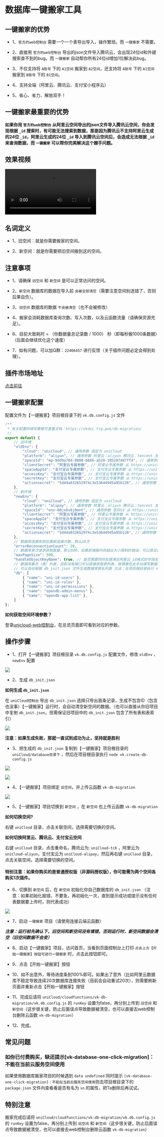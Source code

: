 # 数据库一键搬家工具

## 一键搬家的优势

- 1、`官方的web控制台` 需要一个一个表导出导入，操作繁琐。而 `一键搬家` 不需要。

- 2、直接用 `官方的web控制台` 导出的json文件导入腾讯云，会出现24位id和外键搜索查不到的bug。而 `一键搬家` 自动帮你所有24位id增加1位解决此bug。

- 3、不仅支持将 `A账号` 下的 `A1空间` 搬家到 `A2空间`，还支持将 `A账号` 下的 `A1空间` 搬家到 `B账号` 下的 `B1空间`。

- 4、支持全端（阿里云、腾讯云、支付宝小程序云）

- 5、省心、省力、解放双手！

## 一键搬家最重要的优势

**如果你用 `官方的web控制台` 从阿里云空间导出的json文件导入腾讯云空间，你会发现根据 `_id` 搜索时，有可能无法搜索到数据，那是因为腾讯云不支持阿里云生成的24位 `_id`，阿里云生成的24位 `_id` 导入到腾讯云空间后，会造成无法根据 `_id` 来查询数据，而 `一键搬家` 可以帮你完美解决这个棘手问题。**

## 效果视频

<video src="https://vkceyugu.cdn.bspapp.com/VKCEYUGU-cf0c5e69-620c-4f3c-84ab-f4619262939f/257dab2e-eedc-48c4-aef7-d6149ea7b97b.mp4" controls="controls" style="max-width:100%;">
  您的浏览器不支持 video 标签。
</video>

## 名词定义

- 1、旧空间：就是你需要搬家的空间。

- 2、新空间：就是你需要把旧空间搬到这的空间。

## 注意事项

- 1、请确保 `旧空间` 和 `新空间` 是可以正常访问的空间。

- 2、`新空间` 数据库的数据在导入前 `会被全部清空`（需要注意空间别选错了，否则后果自负）。

- 3、`旧空间` 数据库的数据 `不会被清空`（也不会被修改）

- 4、搬家会消耗数据库查询次数、写入次数，以及云函数流量（请确保资源充足）。

- 6、目前大致耗时 = （你数据量总记录数 / 1000） 秒（即每秒搬1000条数据）（后面会继续优化这个速度）

- 7、如有问题，可以加Q群：`22466457` 进行反馈（关于插件问题必定会得到处理）。

## 插件市场地址

[点击前往](https://ext.dcloud.net.cn/plugin?id=6089)

## 一键搬家配置

配置文件为【一键搬家】项目根目录下的 `vk.db.config.js` 文件

```js
/**
 * 有关配置的填写教程可查看文档：https://vkdoc.fsq.pub/db-migration/
 */
export default {
	// 旧环境
	"oldEnv": {
		"cloud": "uniCloud", // 通用参数 固定为 uniCloud
		"platform": "aliyun", // 通用参数 阿里云：aliyun 腾讯云：tencent 支付宝云：alipay
		"spaceId": "mp-9dd9a70d-0000-6666-a520-105287d47ff4", // 通用参数 从 https://unicloud.dcloud.net.cn/home 获取 对应SpaceId参数
		"clientSecret": "阿里云专属参数", // 阿里云专属参数 从 https://unicloud.dcloud.net.cn/home 获取 对应ClientSecret参数
		"spaceAppId": "支付宝云专属参数", // 支付宝云专属参数 从 https://unicloud.dcloud.net.cn/home 获取 对应SpaceAppId参数
		"accessKey": "支付宝云专属参数", // 支付宝云专属参数 从 https://unicloud.dcloud.net.cn/home 获取 对应AK参数 
		"secretKey": "支付宝云专属参数", // 支付宝云专属参数 从 https://unicloud.dcloud.net.cn/home 获取 对应SK参数
		"actionsecret": "5d44a032652974c3e53644945a95b126", // 通用参数 请求密钥，从 uniCloud/cloudfunctions/vk-db-migration/vk.db.config.js 获取（两者保持一样即可）
	},
	// 新环境
	"newEnv": {
		"cloud": "uniCloud", // 通用参数 固定为 uniCloud
		"platform": "alipay", // 通用参数 阿里云：aliyun 腾讯云：tencent 支付宝云：alipay
		"spaceId": "env-00jx6s6j6mnt", // 通用参数 空间id 从 https://unicloud.dcloud.net.cn/home 获取 对应SpaceId参数
		"clientSecret": "阿里云专属参数", // 阿里云专属参数 从 https://unicloud.dcloud.net.cn/home 获取 对应ClientSecret参数
		"spaceAppId": "支付宝云专属参数", // 支付宝云专属参数 从 https://unicloud.dcloud.net.cn/home 获取 对应SpaceAppId参数
		"accessKey": "支付宝云专属参数", // 支付宝云专属参数 从 https://unicloud.dcloud.net.cn/home 获取 对应AK参数 
		"secretKey": "支付宝云专属参数", // 支付宝云专属参数 从 https://unicloud.dcloud.net.cn/home 获取 对应SK参数
		"actionsecret": "5d44a032652974c3e53644945a95b126", // 通用参数 请求密钥，从 uniCloud/cloudfunctions/vk-db-migration/vk.db.config.js 获取（两者保持一样即可）
	},
	// 数据库连接失败后重新连接次数，默认20次
	"errorReconnectionCount": 20,
	// 数据库单次请求获取数量，默认500，如果前端报内存超出大小限制的错误，可以尝试调小此值来解决。如设置为100或50或更小的值，最小为1，最大1000
	"maxPageSize": 500,
	"handleObjectKeyName": true, // 是否需要同时处理满足阿里云_id格式的字段名（true：同时处理字段名和字段值 false：只处理字段值，默认true）
	// 数据库集合（表）列表，目前没有接口可以直接获取表列表，故需要在此手动填写数据库中需要搬家的表信息
	// 可以自动根据 db_init.json 文件生成数据库表名列表 方法：在项目根目录执行 node vk.create-db-config.js
	"db": [
		{ "name": "uni-id-users" },
		{ "name": "uni-id-roles" },
		{ "name": "uni-id-permissions" },
		{ "name": "opendb-admin-menus" },
		{ "name": "opendb-app-list" },
	]
};
```

**如何获取空间环境参数？**

登录[unicloud-web控制台](https://unicloud.dcloud.net.cn/home)，在总览页面即可看到对应的参数。

## 操作步骤

- 1、打开【一键搬家】项目根目录 `vk.db.config.js` 配置文件，修改 `oldEnv` 、 `newEnv` 配置 

![](https://mp-cf0c5e69-620c-4f3c-84ab-f4619262939f.cdn.bspapp.com/vk-doc/433.png)

- 2、生成 `db_init.json`

**如何生成 `db_init.json`**

在 `uniCloud控制台` 导出 `db_init.json` 选择只导出首条记录，生成不包含ID（包含也没事）【一键搬家】运行时，会自动清空新空间的数据。（也可以直接从你旧项目中复制 `db_init.json`，但需保证旧项目中的 `db_init.json` 包含了所有表和表索引）

![](https://vkceyugu.cdn.bspapp.com/VKCEYUGU-cf0c5e69-620c-4f3c-84ab-f4619262939f/e491b1ee-4a0d-4f93-8348-7b6915ae3a71.png)

**注意：如果生成失败，那就一直试到成功为止，坚持就是胜利**

- 3、把生成的 `db_init.json` 复制到【一键搬家】项目根目录的 `uniCloud/database目录下` ，然后在项目根目录执行 `node vk.create-db-config.js`

![](https://vkceyugu.cdn.bspapp.com/VKCEYUGU-cf0c5e69-620c-4f3c-84ab-f4619262939f/45141e8f-393d-4f4d-b7e7-c89a24e70086.png)

![](https://vkceyugu.cdn.bspapp.com/VKCEYUGU-cf0c5e69-620c-4f3c-84ab-f4619262939f/4ee5f06a-4665-450e-8d8f-00825a8801ea.png)

- 4、【一键搬家】项目绑定 `旧空间`，并上传云函数 `vk-db-migration`

![](https://vkceyugu.cdn.bspapp.com/VKCEYUGU-cf0c5e69-620c-4f3c-84ab-f4619262939f/14fe3965-8268-4ab0-9dd4-6361451d0885.png)

- 5、【一键搬家】项目切换到 `新空间` ，在 `新空间` 也上传云函数 `vk-db-migration`

**如何切换空间?**

右键 `uniCloud` 目录，点击关联空间，选择需要切换的空间。

**如何切换阿里云、腾讯云、支付宝云空间**

右键 `uniCloud` 目录，点击重命名，腾讯云为: `uniCloud-tcb` ，阿里云为 `uniCloud-aliyun`，支付宝云为 `uniCloud-alipay`，然后再右键 `uniCloud` 目录，点击关联空间，选择需要切换的空间。

#### 特别注意：如果你购买的是普通授权版（非源码授权版），你可能需为两个空间各购买1次插件。

- 6、切换到 `新空间` 后，在 `新空间` 初始化你自己数据库的 `db_init.json` （注意：如果初始化报错，不要急，再初始化一次，直到提示成功或提示没有任何表数据要上传时，则代表成功）

![](https://vkceyugu.cdn.bspapp.com/VKCEYUGU-cf0c5e69-620c-4f3c-84ab-f4619262939f/f6f08815-95a8-4645-bf78-bc3385bbf565.png)

- 7、启动 `一键搬家` 项目（请使用连接云端云函数）

___注意：运行前先确认下，旧空间和新空间没有填错，否则运行时，新空间数据会清空（旧空间数据不会变）___

- 8、启动【一键搬家】项目，访问首页，当看到页面控制台上打印 `点击上方【开始一键搬家】按钮可进行一键搬家` 时，点击此按钮即可。

- 9、点击【开始一键搬家】按钮

- 10、如不出意外，等待进度条到100%即可。如果出了意外（比如阿里云数据库不稳定导致连续20次数据库连接失败（目前会自动重试20次），则需要刷新页面并重新点击【开始一键搬家】按钮

- 11、完成后请将 `uniCloud/cloudfunctions/vk-db-migration/vk.db.config.js` 的 `runKey` 设置为false，再分别上传到 `旧空间` 和 `新空间`（这步很关键，防止后面误点导致数据被清空，也可以直接去web控制台删除云函数 `vk-db-migration`）

- 12、完成。

## 常见问题

### 如你已付费购买，缺还提示[vk-database-one-click-migration]：不能在当前云服务空间使用

如果使用数据库搬家项目的时候遇到 `data undefined` 同时提示 `[vk-database-one-click-migration]：不能在当前云服务空间使用​`
则去项目根目录下的 `package.json` 文件内查看看是否有名为 `sn` 的属性，把Ta删除后再试试。

## 特别注意

搬家完成后请将 `uniCloud/cloudfunctions/vk-db-migration/vk.db.config.js` 的 `runKey` 设置为false，再分别上传到 `旧空间` 和 `新空间`（这步很关键，防止后面误点导致数据被清空，也可以直接去web控制台删除云函数 `vk-db-migration`）



